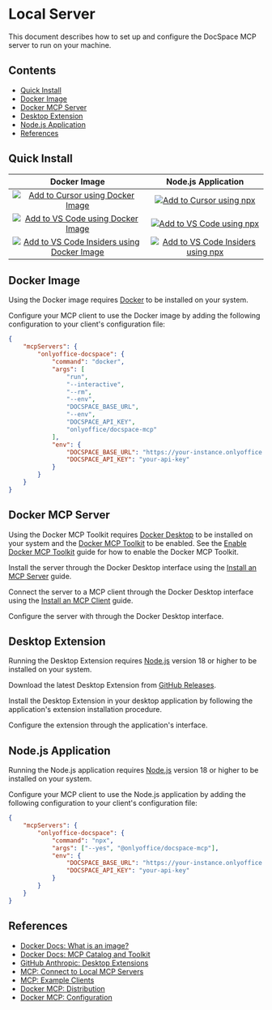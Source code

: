 # Local Server

This document describes how to set up and configure the DocSpace MCP server to
run on your machine.

## Contents

- [Quick Install](#quick-install)
- [Docker Image](#docker-image)
- [Docker MCP Server](#docker-mcp-server)
- [Desktop Extension](#desktop-extension)
- [Node.js Application](#nodejs-application)
- [References](#references)

## Quick Install

<!--generate quick-install-start-->

| Docker Image | Node.js Application |
|:-:|:-:|
| [![Add to Cursor using Docker Image](https://badgen.net/static/Add%20to/Cursor/black)](https://cursor.com/en/install-mcp?name=onlyoffice-docspace&config=eyJjb21tYW5kIjoiZG9ja2VyIiwiYXJncyI6WyJydW4iLCItLWludGVyYWN0aXZlIiwiLS1ybSIsIi0tZW52IiwiRE9DU1BBQ0VfQkFTRV9VUkwiLCItLWVudiIsIkRPQ1NQQUNFX0FQSV9LRVkiLCJvbmx5b2ZmaWNlL2RvY3NwYWNlLW1jcCJdLCJlbnYiOnsiRE9DU1BBQ0VfQkFTRV9VUkwiOiJodHRwczovL3lvdXItaW5zdGFuY2Uub25seW9mZmljZS5jb20iLCJET0NTUEFDRV9BUElfS0VZIjoieW91ci1hcGkta2V5In19) | [![Add to Cursor using npx](https://badgen.net/static/Add%20to/Cursor/black)](https://cursor.com/en/install-mcp?name=onlyoffice-docspace&config=eyJjb21tYW5kIjoibnB4IiwiYXJncyI6WyItLXllcyIsIkBvbmx5b2ZmaWNlL2RvY3NwYWNlLW1jcCJdLCJlbnYiOnsiRE9DU1BBQ0VfQkFTRV9VUkwiOiJodHRwczovL3lvdXItaW5zdGFuY2Uub25seW9mZmljZS5jb20iLCJET0NTUEFDRV9BUElfS0VZIjoieW91ci1hcGkta2V5In19) |
| [![Add to VS Code using Docker Image](https://badgen.net/static/Add%20to/VS%20Code/blue)](https://insiders.vscode.dev/redirect/mcp/install?name=onlyoffice-docspace&inputs=%5B%7B%22type%22%3A%22promptString%22%2C%22id%22%3A%22docspace_base_url%22%2C%22description%22%3A%22The+base+URL+of+the+DocSpace+instance+for+API+requests.%22%7D%2C%7B%22type%22%3A%22promptString%22%2C%22id%22%3A%22docspace_api_key%22%2C%22description%22%3A%22The+API+key+for+accessing+the+DocSpace+API.%22%2C%22password%22%3Atrue%7D%5D&config=%7B%22command%22%3A%22docker%22%2C%22args%22%3A%5B%22run%22%2C%22--interactive%22%2C%22--rm%22%2C%22--env%22%2C%22DOCSPACE_BASE_URL%22%2C%22--env%22%2C%22DOCSPACE_API_KEY%22%2C%22onlyoffice%2Fdocspace-mcp%22%5D%2C%22env%22%3A%7B%22DOCSPACE_BASE_URL%22%3A%22%24%7Binput%3Adocspace_base_url%7D%22%2C%22DOCSPACE_API_KEY%22%3A%22%24%7Binput%3Adocspace_api_key%7D%22%7D%7D) | [![Add to VS Code using npx](https://badgen.net/static/Add%20to/VS%20Code/blue)](https://insiders.vscode.dev/redirect/mcp/install?name=onlyoffice-docspace&inputs=%5B%7B%22type%22%3A%22promptString%22%2C%22id%22%3A%22docspace_base_url%22%2C%22description%22%3A%22The+base+URL+of+the+DocSpace+instance+for+API+requests.%22%7D%2C%7B%22type%22%3A%22promptString%22%2C%22id%22%3A%22docspace_api_key%22%2C%22description%22%3A%22The+API+key+for+accessing+the+DocSpace+API.%22%2C%22password%22%3Atrue%7D%5D&config=%7B%22command%22%3A%22npx%22%2C%22args%22%3A%5B%22--yes%22%2C%22%40onlyoffice%2Fdocspace-mcp%22%5D%2C%22env%22%3A%7B%22DOCSPACE_BASE_URL%22%3A%22https%3A%2F%2Fyour-instance.onlyoffice.com%22%2C%22DOCSPACE_API_KEY%22%3A%22your-api-key%22%7D%7D) |
| [![Add to VS Code Insiders using Docker Image](https://badgen.net/static/Add%20to/VS%20Code%20Insiders/cyan)](https://insiders.vscode.dev/redirect/mcp/install?name=onlyoffice-docspace&inputs=%5B%7B%22type%22%3A%22promptString%22%2C%22id%22%3A%22docspace_base_url%22%2C%22description%22%3A%22The+base+URL+of+the+DocSpace+instance+for+API+requests.%22%7D%2C%7B%22type%22%3A%22promptString%22%2C%22id%22%3A%22docspace_api_key%22%2C%22description%22%3A%22The+API+key+for+accessing+the+DocSpace+API.%22%2C%22password%22%3Atrue%7D%5D&config=%7B%22command%22%3A%22docker%22%2C%22args%22%3A%5B%22run%22%2C%22--interactive%22%2C%22--rm%22%2C%22--env%22%2C%22DOCSPACE_BASE_URL%22%2C%22--env%22%2C%22DOCSPACE_API_KEY%22%2C%22onlyoffice%2Fdocspace-mcp%22%5D%2C%22env%22%3A%7B%22DOCSPACE_BASE_URL%22%3A%22%24%7Binput%3Adocspace_base_url%7D%22%2C%22DOCSPACE_API_KEY%22%3A%22%24%7Binput%3Adocspace_api_key%7D%22%7D%7D&quality=insiders) | [![Add to VS Code Insiders using npx](https://badgen.net/static/Add%20to/VS%20Code%20Insiders/cyan)](https://insiders.vscode.dev/redirect/mcp/install?name=onlyoffice-docspace&inputs=%5B%7B%22type%22%3A%22promptString%22%2C%22id%22%3A%22docspace_base_url%22%2C%22description%22%3A%22The+base+URL+of+the+DocSpace+instance+for+API+requests.%22%7D%2C%7B%22type%22%3A%22promptString%22%2C%22id%22%3A%22docspace_api_key%22%2C%22description%22%3A%22The+API+key+for+accessing+the+DocSpace+API.%22%2C%22password%22%3Atrue%7D%5D&config=%7B%22command%22%3A%22npx%22%2C%22args%22%3A%5B%22--yes%22%2C%22%40onlyoffice%2Fdocspace-mcp%22%5D%2C%22env%22%3A%7B%22DOCSPACE_BASE_URL%22%3A%22https%3A%2F%2Fyour-instance.onlyoffice.com%22%2C%22DOCSPACE_API_KEY%22%3A%22your-api-key%22%7D%7D&quality=insiders) |

<!--generate quick-install-end-->

## Docker Image

Using the Docker image requires [Docker] to be installed on your system.

Configure your MCP client to use the Docker image by adding the following
configuration to your client's configuration file:

```json
{
	"mcpServers": {
		"onlyoffice-docspace": {
			"command": "docker",
			"args": [
				"run",
				"--interactive",
				"--rm",
				"--env",
				"DOCSPACE_BASE_URL",
				"--env",
				"DOCSPACE_API_KEY",
				"onlyoffice/docspace-mcp"
			],
			"env": {
				"DOCSPACE_BASE_URL": "https://your-instance.onlyoffice.com",
				"DOCSPACE_API_KEY": "your-api-key"
			}
		}
	}
}
```

## Docker MCP Server

Using the Docker MCP Toolkit requires [Docker Desktop] to be installed on your
system and the [Docker MCP Toolkit] to be enabled. See the
[Enable Docker MCP Toolkit] guide for how to enable the Docker MCP Toolkit.

Install the server through the Docker Desktop interface using the
[Install an MCP Server] guide.

Connect the server to a MCP client through the Docker Desktop interface using
the [Install an MCP Client] guide.

Configure the server with through the Docker Desktop interface.

## Desktop Extension

Running the Desktop Extension requires [Node.js] version 18 or higher to be
installed on your system.

Download the latest Desktop Extension from [GitHub Releases].

Install the Desktop Extension in your desktop application by following the
application's extension installation procedure.

Configure the extension through the application's interface.

## Node.js Application

Running the Node.js application requires [Node.js] version 18 or higher to be
installed on your system.

Configure your MCP client to use the Node.js application by adding the following
configuration to your client's configuration file:

```json
{
	"mcpServers": {
		"onlyoffice-docspace": {
			"command": "npx",
			"args": ["--yes", "@onlyoffice/docspace-mcp"],
			"env": {
				"DOCSPACE_BASE_URL": "https://your-instance.onlyoffice.com",
				"DOCSPACE_API_KEY": "your-api-key"
			}
		}
	}
}
```

## References

- [Docker Docs: What is an image?]
- [Docker Docs: MCP Catalog and Toolkit]
- [GitHub Anthropic: Desktop Extensions]
- [MCP: Connect to Local MCP Servers]
- [MCP: Example Clients]
- [Docker MCP: Distribution]
- [Docker MCP: Configuration]

<!-- Footnotes -->

[Docker]: https://www.docker.com/
[Docker Desktop]: https://www.docker.com/products/docker-desktop/
[Docker MCP Toolkit]: https://docs.docker.com/ai/mcp-catalog-and-toolkit/toolkit/
[GitHub Releases]: https://github.com/ONLYOFFICE/docspace-mcp/releases/
[Node.js]: https://nodejs.org/

[Enable Docker MCP Toolkit]: https://docs.docker.com/ai/mcp-catalog-and-toolkit/toolkit/#enable-docker-mcp-toolkit
[Install an MCP Server]: https://docs.docker.com/ai/mcp-catalog-and-toolkit/toolkit/#install-an-mcp-server
[Install an MCP Client]: https://docs.docker.com/ai/mcp-catalog-and-toolkit/toolkit/#install-an-mcp-client

[Docker Docs: What is an image?]: https://docs.docker.com/get-started/docker-concepts/the-basics/what-is-an-image/
[Docker Docs: MCP Catalog and Toolkit]: https://docs.docker.com/ai/mcp-catalog-and-toolkit/
[GitHub Anthropic: Desktop Extensions]: https://github.com/anthropics/dxt/

[MCP: Connect to Local MCP Servers]: https://modelcontextprotocol.io/quickstart/user
[MCP: Example Clients]: https://modelcontextprotocol.io/clients

[Docker MCP: Distribution]: ../distribution/README.md
[Docker MCP: Configuration]: ../configuration/README.md
